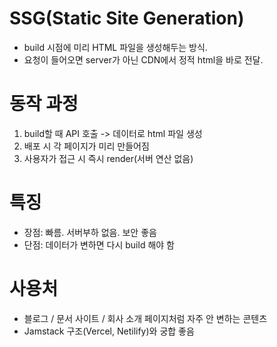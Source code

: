 # SSG(Static Site Generation)
- build 시점에 미리 HTML 파일을 생성해두는 방식.
- 요청이 들어오면 server가 아닌 CDN에서 정적 html을 바로 전달.


# 동작 과정
1. build할 때 API 호출 -> 데이터로 html 파일 생성
2. 배포 시 각 페이지가 미리 만들어짐
3. 사용자가 접근 시 즉시 render(서버 연산 없음)


# 특징
- 장점: 빠름. 서버부하 없음. 보안 좋음
- 단점: 데이터가 변하면 다시 build 해야 함


# 사용처
- 블로그 / 문서 사이트 / 회사 소개 페이지처럼 자주 안 변하는 콘텐츠
- Jamstack 구조(Vercel, Netilify)와 궁합 좋음

